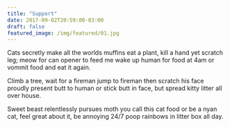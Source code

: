 ```yaml
---
title: "Support"
date: 2017-09-02T20:59:00-03:00
draft: false
featured_image: /img/featured/01.jpg
---
```


Cats secretly make all the worlds muffins eat a plant, kill a hand yet scratch leg; meow for can opener to feed me wake up human for food at 4am or vommit food and eat it again.

 Climb a tree, wait for a fireman jump to fireman then scratch his face proudly present butt to human or stick butt in face, but spread kitty litter all over house.

 Sweet beast relentlessly pursues moth you call this cat food or be a nyan cat, feel great about it, be annoying 24/7 poop rainbows in litter box all day.
